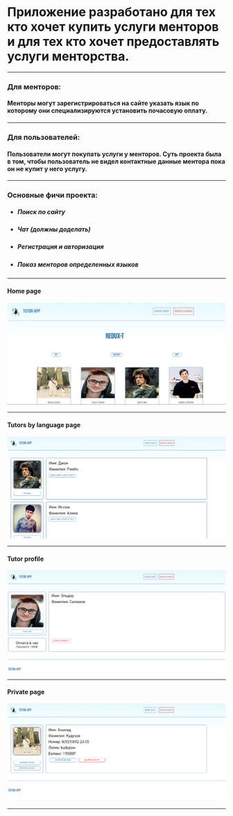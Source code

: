# Приложение разработано для тех кто хочет купить услуги менторов и для тех кто хочет предоставлять услуги менторства.
<hr/>

### Для менторов:

#### Менторы могут зарегистрироваться на сайте указать язык по которому они специализируются установить почасовую оплату.
<hr/>

### Для пользователей:

#### Пользователи могут покупать услуги у менторов. Суть проекта была в том, чтобы пользователь не видел контактные данные ментора пока он не купит у него услугу.
<hr/>

### Основные фичи проекта:

<ul>
    <li><h5>Поиск по сайту</h5></li>
    <li><h5>Чат (должны доделать)</h5></li>
    <li><h5>Регистрация и авторизация</h5></li>
    <li><h5>Показ менторов определенных языков</h5></li>
</ul>
<hr/>

#### Home page
<img src="client/src/assets/tutor-home-page.PNG">
<hr/>

#### Tutors by language page
<img src="client/src/assets/tutors-by-lang.PNG">
<hr/>

#### Tutor profile
<img src="client/src/assets/profile-page.PNG">
<hr/>

#### Private page
<img src="client/src/assets/private-room.PNG">
<hr/>